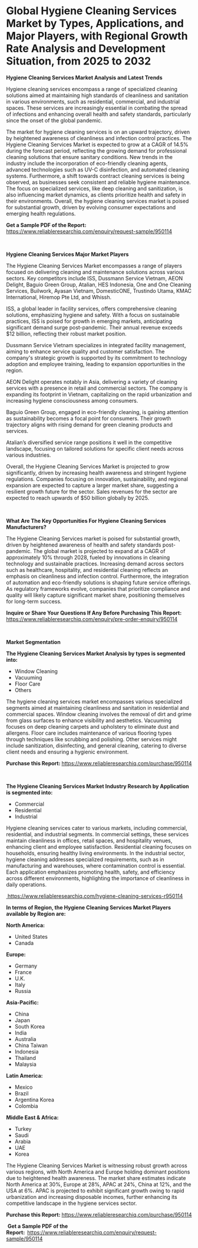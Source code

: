 <p><h1>Global Hygiene Cleaning Services Market by Types, Applications, and Major Players, with Regional Growth Rate Analysis and Development Situation, from 2025 to 2032</h1></p><p><strong>Hygiene Cleaning Services Market Analysis and Latest Trends</strong></p>
<p><p>Hygiene cleaning services encompass a range of specialized cleaning solutions aimed at maintaining high standards of cleanliness and sanitation in various environments, such as residential, commercial, and industrial spaces. These services are increasingly essential in combating the spread of infections and enhancing overall health and safety standards, particularly since the onset of the global pandemic. </p><p>The market for hygiene cleaning services is on an upward trajectory, driven by heightened awareness of cleanliness and infection control practices. The Hygiene Cleaning Services Market is expected to grow at a CAGR of 14.5% during the forecast period, reflecting the growing demand for professional cleaning solutions that ensure sanitary conditions. New trends in the industry include the incorporation of eco-friendly cleaning agents, advanced technologies such as UV-C disinfection, and automated cleaning systems. Furthermore, a shift towards contract cleaning services is being observed, as businesses seek consistent and reliable hygiene maintenance. The focus on specialized services, like deep cleaning and sanitization, is also influencing market dynamics, as clients prioritize health and safety in their environments. Overall, the hygiene cleaning services market is poised for substantial growth, driven by evolving consumer expectations and emerging health regulations.</p></p>
<p><strong>Get a Sample PDF of the Report:&nbsp;</strong> <a href="https://www.reliableresearchiq.com/enquiry/request-sample/950114?utm_campaign=3704&utm_medium=2&utm_source=Github&utm_content=ia&utm_term=18042025&utm_id=hygiene-cleaning-services">https://www.reliableresearchiq.com/enquiry/request-sample/950114</a></p>
<p>&nbsp;</p>
<p><strong>Hygiene Cleaning Services Major Market Players</strong></p>
<p><p>The Hygiene Cleaning Services Market encompasses a range of players focused on delivering cleaning and maintenance solutions across various sectors. Key competitors include ISS, Dussmann Service Vietnam, AEON Delight, Baguio Green Group, Atalian, HES Indonesia, One and One Cleaning Services, Builwork, Ayasan Vietnam, DomesticONE, Trustindo Utama, KMAC International, Hiremop Pte Ltd, and Whissh.</p><p>ISS, a global leader in facility services, offers comprehensive cleaning solutions, emphasizing hygiene and safety. With a focus on sustainable practices, ISS is poised for growth in emerging markets, anticipating significant demand surge post-pandemic. Their annual revenue exceeds $12 billion, reflecting their robust market position.</p><p>Dussmann Service Vietnam specializes in integrated facility management, aiming to enhance service quality and customer satisfaction. The company's strategic growth is supported by its commitment to technology adoption and employee training, leading to expansion opportunities in the region. </p><p>AEON Delight operates notably in Asia, delivering a variety of cleaning services with a presence in retail and commercial sectors. The company is expanding its footprint in Vietnam, capitalizing on the rapid urbanization and increasing hygiene consciousness among consumers.</p><p>Baguio Green Group, engaged in eco-friendly cleaning, is gaining attention as sustainability becomes a focal point for consumers. Their growth trajectory aligns with rising demand for green cleaning products and services.</p><p>Atalian’s diversified service range positions it well in the competitive landscape, focusing on tailored solutions for specific client needs across various industries.</p><p>Overall, the Hygiene Cleaning Services Market is projected to grow significantly, driven by increasing health awareness and stringent hygiene regulations. Companies focusing on innovation, sustainability, and regional expansion are expected to capture a larger market share, suggesting a resilient growth future for the sector. Sales revenues for the sector are expected to reach upwards of $50 billion globally by 2025.</p></p>
<p>&nbsp;</p>
<p><strong>What Are The Key Opportunities For Hygiene Cleaning Services Manufacturers?</strong></p>
<p><p>The Hygiene Cleaning Services market is poised for substantial growth, driven by heightened awareness of health and safety standards post-pandemic. The global market is projected to expand at a CAGR of approximately 10% through 2028, fueled by innovations in cleaning technology and sustainable practices. Increasing demand across sectors such as healthcare, hospitality, and residential cleaning reflects an emphasis on cleanliness and infection control. Furthermore, the integration of automation and eco-friendly solutions is shaping future service offerings. As regulatory frameworks evolve, companies that prioritize compliance and quality will likely capture significant market share, positioning themselves for long-term success.</p></p>
<p><strong>Inquire or Share Your Questions If Any Before Purchasing This Report:</strong> <a href="https://www.reliableresearchiq.com/enquiry/pre-order-enquiry/950114?utm_campaign=3704&utm_medium=2&utm_source=Github&utm_content=ia&utm_term=18042025&utm_id=hygiene-cleaning-services">https://www.reliableresearchiq.com/enquiry/pre-order-enquiry/950114</a></p>
<p>&nbsp;</p>
<p><strong>Market Segmentation</strong></p>
<p><strong>The Hygiene Cleaning Services Market Analysis by types is segmented into:</strong></p>
<p><ul><li>Window Cleaning</li><li>Vacuuming</li><li>Floor Care</li><li>Others</li></ul></p>
<p><p>The hygiene cleaning services market encompasses various specialized segments aimed at maintaining cleanliness and sanitation in residential and commercial spaces. Window cleaning involves the removal of dirt and grime from glass surfaces to enhance visibility and aesthetics. Vacuuming focuses on deep cleaning carpets and upholstery to eliminate dust and allergens. Floor care includes maintenance of various flooring types through techniques like scrubbing and polishing. Other services might include sanitization, disinfecting, and general cleaning, catering to diverse client needs and ensuring a hygienic environment.</p></p>
<p><strong>Purchase this Report:&nbsp;</strong><a href="https://www.reliableresearchiq.com/purchase/950114?utm_campaign=3704&utm_medium=2&utm_source=Github&utm_content=ia&utm_term=18042025&utm_id=hygiene-cleaning-services">https://www.reliableresearchiq.com/purchase/950114</a></p>
<p>&nbsp;</p>
<p><strong>The Hygiene Cleaning Services Market Industry Research by Application is segmented into:</strong></p>
<p><ul><li>Commercial</li><li>Residential</li><li>Industrial</li></ul></p>
<p><p>Hygiene cleaning services cater to various markets, including commercial, residential, and industrial segments. In commercial settings, these services maintain cleanliness in offices, retail spaces, and hospitality venues, enhancing client and employee satisfaction. Residential cleaning focuses on households, ensuring healthy living environments. In the industrial sector, hygiene cleaning addresses specialized requirements, such as in manufacturing and warehouses, where contamination control is essential. Each application emphasizes promoting health, safety, and efficiency across different environments, highlighting the importance of cleanliness in daily operations.</p></p>
<p><a href="https://www.reliableresearchiq.com/hygiene-cleaning-services-r950114?utm_campaign=3704&utm_medium=2&utm_source=Github&utm_content=ia&utm_term=18042025&utm_id=hygiene-cleaning-services">&nbsp;https://www.reliableresearchiq.com/hygiene-cleaning-services-r950114</a></p>
<p><strong>In terms of Region, the Hygiene Cleaning Services Market Players available by Region are:</strong></p>
<p>
    <p> <strong> North America: </strong>
        <ul>
            <li>United States</li>
            <li>Canada</li>
        </ul>
        </p> 
    <p> <strong> Europe: </strong>
        <ul>
            <li>Germany</li>
            <li>France</li>
            <li>U.K.</li>
            <li>Italy</li>
            <li>Russia</li>
        </ul>
        </p> 
    <p> <strong> Asia-Pacific: </strong>
        <ul>
            <li>China</li>
            <li>Japan</li>
            <li>South Korea</li>
            <li>India</li>
            <li>Australia</li>
            <li>China Taiwan</li>
            <li>Indonesia</li>
            <li>Thailand</li>
            <li>Malaysia</li>
        </ul>
        </p> 
    <p> <strong> Latin America: </strong>
        <ul>
            <li>Mexico</li>
            <li>Brazil</li>
            <li>Argentina Korea</li>
            <li>Colombia</li>
        </ul>
        </p> 
    <p> <strong> Middle East & Africa: </strong>
        <ul>
            <li>Turkey</li>
            <li>Saudi</li>
            <li>Arabia</li>
            <li>UAE</li>
            <li>Korea</li>
        </ul>
    </p>
    </p>
<p><p>The Hygiene Cleaning Services Market is witnessing robust growth across various regions, with North America and Europe holding dominant positions due to heightened health awareness. The market share estimates indicate North America at 30%, Europe at 28%, APAC at 24%, China at 12%, and the USA at 6%. APAC is projected to exhibit significant growth owing to rapid urbanization and increasing disposable incomes, further enhancing its competitive landscape in the hygiene services sector.</p></p>
<p><strong>Purchase this Report: </strong><a href="https://www.reliableresearchiq.com/purchase/950114?utm_campaign=3704&utm_medium=2&utm_source=Github&utm_content=ia&utm_term=18042025&utm_id=hygiene-cleaning-services">https://www.reliableresearchiq.com/purchase/950114</a></p>
<p>&nbsp;<strong>Get a Sample PDF of the Report:&nbsp;&nbsp;</strong><a href="https://www.reliableresearchiq.com/enquiry/request-sample/950114?utm_campaign=3704&utm_medium=2&utm_source=Github&utm_content=ia&utm_term=18042025&utm_id=hygiene-cleaning-services">https://www.reliableresearchiq.com/enquiry/request-sample/950114</a></p>
<p><strong></strong></p>
<p><p></p><p></p><p></p></p>